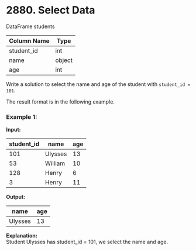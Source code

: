 # 2880. Select Data

DataFrame students

| Column Name | Type   |
|-------------|--------|
| student_id  | int    |
| name        | object |
| age         | int    |

Write a solution to select the name and age of the student with `student_id = 101`.

The result format is in the following example.

### Example 1:
**Input:**

| student_id | name    | age |
|------------|---------|-----|
| 101        | Ulysses | 13  |
| 53         | William | 10  |
| 128        | Henry   | 6   |
| 3          | Henry   | 11  |

**Output:**

| name    | age |
|---------|-----|
| Ulysses | 13  |

**Explanation:**  
Student Ulysses has student_id = 101, we select the name and age.
